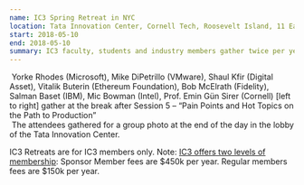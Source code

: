 ```yaml
---
name: IC3 Spring Retreat in NYC
location: Tata Innovation Center, Cornell Tech, Roosevelt Island, 11 East Loop Rd, NYC
start: 2018-05-10
end: 2018-05-10
summary: IC3 faculty, students and industry members gather twice per year to discuss the major technical challenges and innovative solutions to widespread blockchain adoption.
---
```


<div class="ui segments">
<div class="ui piled segment">
	    <img class="ui centered image" src="../images/events/retreat-NYC-Spring-2018/image1-17.jpeg" alt="" />
			Yorke Rhodes (Microsoft), Mike DiPetrillo (VMware), Shaul Kfir (Digital Asset), Vitalik Buterin (Ethereum Foundation), Bob McElrath (Fidelity), Salman Baset (IBM), Mic Bowman (Intel), Prof. Emin Gün Sirer (Cornell) [left to right] gather at the break after Session 5 – “Pain Points and Hot Topics on the Path to Production”
</div>
<div class="ui piled segment">
		<img class="ui centered image" src="../images/events/retreat-NYC-Spring-2018/image2-19.jpeg" alt="" />
		The attendees gathered for a group photo at the end of the day in the lobby of the Tata Innovation Center.
</div>
</div>

IC3 Retreats are for IC3 members only. Note: [IC3 offers two levels of membership](http://www.initc3.org/partners.html): Sponsor Member fees are $450k per year. Regular members fees are $150k per year.
